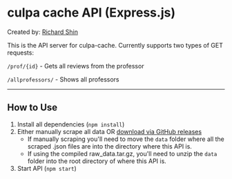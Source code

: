 # culpa cache API (Express.js)

Created by: [Richard Shin](https://www.rshin.dev/)

This is the API server for culpa-cache. Currently supports two types of GET requests:

`/prof/{id}` - Gets all reviews from the professor

`/allprofessors/` - Shows all professors

---

## How to Use
1. Install all dependencies (`npm install`)
2. Either manually scrape all data OR [download via GitHub releases](https://github.com/rshin7/culpa-cache-api/releases/download/v1.0/raw_data_v1.0.tar.gz)
    * If manually scraping you'll need to move the `data` folder where all the scraped .json files are into the directory where this API is.
    * If using the compiled raw_data.tar.gz, you'll need to unzip the `data` folder into the root directory of where this API is.
3. Start API (`npm start`)